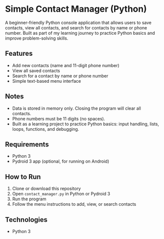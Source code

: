# Simple Contact Manager (Python)

A beginner-friendly Python console application that allows users to save contacts, view all contacts, and search for contacts by name or phone number. Built as part of my learning journey to practice Python basics and improve problem-solving skills.

## Features
- Add new contacts (name and 11-digit phone number)
- View all saved contacts
- Search for a contact by name or phone number
- Simple text-based menu interface

## Notes
- Data is stored in memory only. Closing the program will clear all contacts.
- Phone numbers must be 11 digits (no spaces).
- Built as a learning project to practice Python basics: input handling, lists, loops, functions, and debugging.

## Requirements
- Python 3
- Pydroid 3 app (optional, for running on Android)

## How to Run
1. Clone or download this repository
2. Open `contact_manager.py` in Python or Pydroid 3
3. Run the program
4. Follow the menu instructions to add, view, or search contacts

## Technologies
- Python 3

